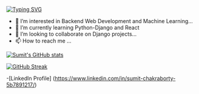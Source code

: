 [![Typing SVG](https://readme-typing-svg.demolab.com?font=Fira+Code&pause=1000&width=435&lines=Full+Stack+Web+Developer)](https://git.io/typing-svg)
- 👀 I’m interested in Backend Web Development and Machine Learning...
- 🌱 I’m currently learning Python-Django and React 
- 💞️ I’m looking to collaborate on Django projects...
- 📫 How to reach me ...



[![Sumit's GitHub stats](https://github-readme-stats.vercel.app/api?username=sumit1729)](https://github.com/sumit1729/github-readme-stats)

<!---
sumit1729/sumit1729 is a ✨ special ✨ repository because its `README.md` (this file) appears on your GitHub profile.
You can click the Preview link to take a look at your changes.
--->

[![GitHub Streak](https://streak-stats.demolab.com?user=sumit1729)](https://git.io/streak-stats)

-[LinkedIn Profile] (https://www.linkedin.com/in/sumit-chakraborty-5b7891217/)

